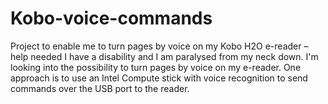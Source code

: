 # Kobo-voice-commands
Project to enable me to turn pages  by voice  on my Kobo H2O e-reader  – help needed
I have a disability  and I am paralysed from my neck down.  I'm looking into the possibility  to turn pages by voice on my e-reader.  One approach is to use an Intel Compute stick with voice recognition to send commands over the USB port to the reader.
